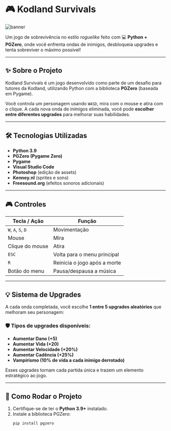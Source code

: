 # 🎮 Kodland Survivals

![banner](https://user-images.githubusercontent.com/0000000/banner-placeholder.png)

Um jogo de sobrevivência no estilo *roguelike* feito com 💻 **Python + PGZero**, onde você enfrenta ondas de inimigos, desbloqueia upgrades e tenta sobreviver o máximo possível!

---

## ✨ Sobre o Projeto

Kodland Survivals é um jogo desenvolvido como parte de um desafio para tutores da Kodland, utilizando Python com a biblioteca **PGZero** (baseada em Pygame).

Você controla um personagem usando `WASD`, mira com o mouse e atira com o clique. A cada nova onda de inimigos eliminada, você pode **escolher entre diferentes upgrades** para melhorar suas habilidades.

---

## 🛠️ Tecnologias Utilizadas

- **Python 3.9**
- **PGZero (Pygame Zero)**
- **Pygame**
- **Visual Studio Code**
- **Photoshop** (edição de assets)
- **Kenney.nl** (sprites e sons)
- **Freesound.org** (efeitos sonoros adicionais)

---

## 🎮 Controles

| Tecla / Ação        | Função                              |
|---------------------|-------------------------------------|
| `W`, `A`, `S`, `D`  | Movimentação                        |
| Mouse               | Mira                                |
| Clique do mouse     | Atira                               |
| `ESC`               | Volta para o menu principal         |
| `R`                 | Reinicia o jogo após a morte        |
| Botão do menu       | Pausa/despausa a música             |

---

## 💡 Sistema de Upgrades

A cada onda completada, você escolhe **1 entre 5 upgrades aleatórios** que melhoram seu personagem:

### 🛡️ Tipos de upgrades disponíveis:
- **Aumentar Dano (+5)**
- **Aumentar Vida (+20)**
- **Aumentar Velocidade (+20%)**
- **Aumentar Cadência (+25%)**
- **Vampirismo (10% de vida a cada inimigo derrotado)**

Esses upgrades tornam cada partida única e trazem um elemento estratégico ao jogo.

---

## 🧠 Como Rodar o Projeto

1. Certifique-se de ter o **Python 3.9+** instalado.
2. Instale a biblioteca PGZero:
   ```bash
   pip install pgzero
